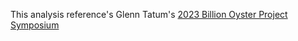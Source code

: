 This analysis reference's Glenn Tatum's <a href="https://github.com/GlennTatum/billion-oyster-project-symposium">2023 Billion Oyster Project Symposium</a>